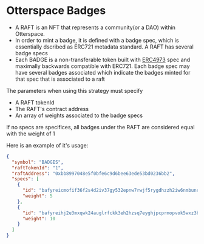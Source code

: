 # Otterspace Badges
* A RAFT is an NFT that represents a community(or a DAO) within Otterspace.
* In order to mint a badge, it is defined with a badge spec, which is essentially dscribed as ERC721 metadata standard. A RAFT has several badge specs
* Each BADGE is a non-transferable token built with [ERC4973]("https://github.com/otterspace-xyz/ERC4973") spec and maximally backwards compatible with ERC721. Each badge spec may have several badges associated which indicate the badges minted for that spec that is associated to a raft

The parameters when using this strategy must specify
* A RAFT tokenId
* The RAFT's contract address
* An array of weights associated to the badge specs

If no specs are specifices, all badges under the RAFT are considered equal with the weight of 1

Here is an example of it's usage:

```json
{
  "symbol": "BADGES",
  "raftTokenId": "1",
  "raftAddress": "0xbb8997048e5f0bfe6c9d6bee63ede53bd0236bb2",
  "specs": [
    {
      "id": "bafyreicmofif36f2s4d2iv37gy532epnw7rwjf5rygdhzzh2iw6nmbunrq",
      "weight": 5
    },
    {
      "id": "bafyreihj2e3mxqwk24auglrfckk3eh2hzsq7eyghjpcprmopvok5wxz3bu",
      "weight": 10
    }
  ]
}
```
